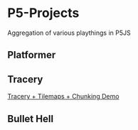 # P5-Projects
Aggregation of various playthings in P5JS

## Platformer

## Tracery

[Tracery + Tilemaps + Chunking Demo](/tracery/)

## Bullet Hell
